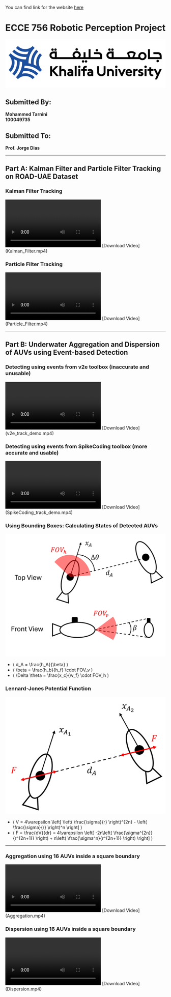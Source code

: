 You can find link for the website [here](https://mohammedtarnini.github.io/ecce756_project/)

# ECCE 756 Robotic Perception Project

![KU Logo](kulogo.png)

## Submitted By:
**Mohammed Tarnini**  
**100049735**

## Submitted To:
**Prof. Jorge Dias**

---

## Part A: Kalman Filter and Particle Filter Tracking on ROAD-UAE Dataset

### Kalman Filter Tracking
<video controls>
    <source src="Kalman_Filter.mp4" type="video/mp4">
    Your browser does not support the video tag.
</video>  
[Download Video](Kalman_Filter.mp4)

### Particle Filter Tracking
<video controls>
    <source src="Particle_Filter.mp4" type="video/mp4">
    Your browser does not support the video tag.
</video>  
[Download Video](Particle_Filter.mp4)

---

## Part B: Underwater Aggregation and Dispersion of AUVs using Event-based Detection

### Detecting using events from v2e toolbox (inaccurate and unusable)
<video controls>
    <source src="v2e_track_demo.mp4" type="video/mp4">
    Your browser does not support the video tag.
</video>  
[Download Video](v2e_track_demo.mp4)

### Detecting using events from SpikeCoding toolbox (more accurate and usable)
<video controls>
    <source src="SpikeCoding_track_demo.mp4" type="video/mp4">
    Your browser does not support the video tag.
</video>  
[Download Video](SpikeCoding_track_demo.mp4)

### Using Bounding Boxes: Calculating States of Detected AUVs
![Bounding Box States](states.png)

- \( d_A = \frac{h_A}{\beta} \)
- \( \beta = \frac{h_b}{h_f} \cdot FOV_v \)
- \( \Delta \theta = \frac{x_c}{w_f} \cdot FOV_h \)

### Lennard-Jones Potential Function
![Forces](forces_on_AUVs.png)

- \( V = 4\varepsilon \left[ \left( \frac{\sigma}{r} \right)^{2n} - \left( \frac{\sigma}{r} \right)^n \right] \)
- \( F = \frac{dV}{dr} = 4\varepsilon \left[ -2n\left( \frac{\sigma^{2n}}{r^{2n+1}} \right) + n\left( \frac{\sigma^n}{r^{2n+1}} \right) \right] \)

---

### Aggregation using 16 AUVs inside a square boundary
<video controls>
    <source src="Aggregation.mp4" type="video/mp4">
    Your browser does not support the video tag.
</video>  
[Download Video](Aggregation.mp4)

### Dispersion using 16 AUVs inside a square boundary
<video controls>
    <source src="Dispersion.mp4" type="video/mp4">
    Your browser does not support the video tag.
</video>  
[Download Video](Dispersion.mp4)
